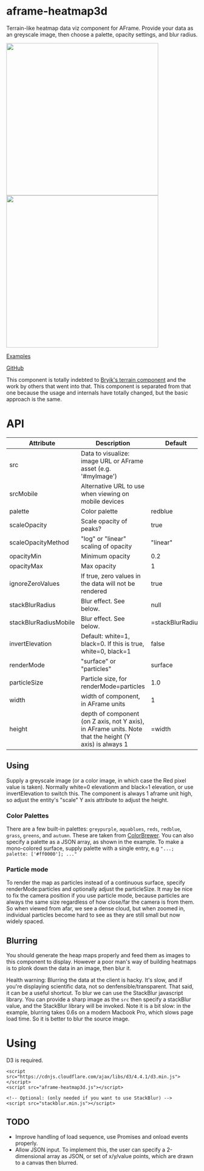 # aframe-heatmap3d
Terrain-like heatmap data viz component for AFrame. Provide your data as an greyscale image, then choose a palette, opacity settings, and blur radius.


<img src="https://morandd.github.io/aframe-heatmap3d/example/example.png" width="400px"/>
<img src="https://morandd.github.io/aframe-heatmap3d/example/example2.png" width="400px"/>


[Examples](https://morandd.github.io/aframe-heatmap3d/example/)

[GitHub](https://github.com/morandd/aframe-heatmap3d/)

This component is totally indebted to [Bryik's terrain component](https://github.com/bryik/aframe-terrain-model-component) and the work by others that went into that. This component is separated from that one because the usage and internals have totally changed, but the basic approach is the same.


# API #

Attribute | Description | Default
--- | --- | ---
src | Data to visualize: image URL or AFrame asset (e.g. '#myImage')  | |
srcMobile | Alternative URL to use when viewing on mobile devices | |
palette | Color palette | redblue |
scaleOpacity | Scale opacity of peaks? | true
scaleOpacityMethod | "log" or "linear" scaling of opacity | "linear"
opacityMin | Minimum opacity | 0.2 
opacityMax | Max opacity | 1
ignoreZeroValues | If true, zero values in the data will not be rendered | true
stackBlurRadius | Blur effect. See below. | null
stackBlurRadiusMobile | Blur effect. See below. | =stackBlurRadius
invertElevation | Default: white=1, black=0. If this is true, white=0, black=1 | false
renderMode | "surface" or "particles" | surface
particleSize | Particle size, for renderMode=particles | 1.0
width | width of component, in AFrame units | 1
height | depth of component (on Z axis, not Y axis), in AFrame units. Note that the height (Y axis) is always 1 | =width

## Using ##
Supply a greyscale image (or a color image, in which case the Red pixel value is taken). Normally white=0 elevationm and black=1 elevation, or use invertElevation to switch this. The component is always 1 aframe unit high, so adjust the entity's "scale" Y axis attribute to adjust the height.

### Color Palettes ###
There are a few built-in palettes: `greypurple`, `aquablues`, `reds`, `redblue`, `grass`, `greens`, and `autumn`. These are taken from
[ColorBrewer](http://colorbrewer2.org). You can also specify a palette as a JSON array, as shown in the example. To make a mono-colored surface, supply palette with a single entry, e.g `"...;  palette: ['#ff0000']; ..."`

### Particle mode ###
To render the map as particles instead of a continuous surface, specify renderMode:particles and optionally adjust the particleSize. It may be nice to fix the camera position if you use particle mode, because particles are always the same size regardless of how close/far the camera is from them. So when viewed from afar, we see a dense cloud, but when zoomed in, individual particles become hard to see as they are still small but now widely spaced.


## Blurring ##
You should generate the heap maps properly and feed them as images to this component to display. However a poor man's way of building heatmaps is to plonk down the data in an image, then blur it.

Health warning: Blurring the data at the client is hacky. It's slow, and if you're displaying scientific data, not so denfensible/transparent. That said, it can be a useful shortcut. To blur we can use the StackBlur javascript library. You can provide a sharp image as the `src` then specify a stackBlur value, and the StackBlur library will be invoked. Note it is a bit slow: in the example, blurring takes 0.6s on a modern Macbook Pro, which slows page load time. So it is better to blur the source image. 


# Using #
D3 is required.

```
<script src="https://cdnjs.cloudflare.com/ajax/libs/d3/4.4.1/d3.min.js"></script> 
<script src="aframe-heatmap3d.js"></script>

<!-- Optional: (only needed if you want to use StackBlur) -->
<script src="stackblur.min.js"></script>

```

## TODO ##
- Improve handling of load sequence, use Promises and onload events properly.
- Allow JSON input. To implement this, the user can specify a 2-dimensional array as JSON, or set of x/y/value points, which are drawn to a canvas then blurred.


